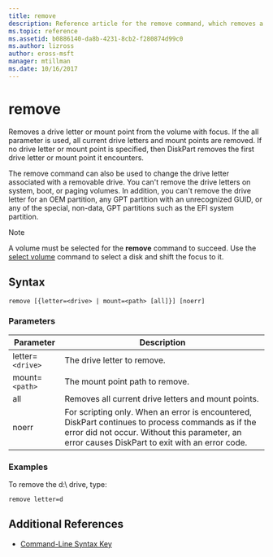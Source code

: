 ```yaml
---
title: remove
description: Reference article for the remove command, which removes a drive letter or mount point from a volume.
ms.topic: reference
ms.assetid: b0886140-da8b-4231-8cb2-f280874d99c0
ms.author: lizross
author: eross-msft
manager: mtillman
ms.date: 10/16/2017
---
```


# remove

Removes a drive letter or mount point from the volume with focus. If the all parameter is used, all current drive letters and mount points are removed. If no drive letter or mount point is specified, then DiskPart removes the first drive letter or mount point it encounters.

The remove command can also be used to change the drive letter associated with a removable drive. You can't remove the drive letters on system, boot, or paging volumes. In addition, you can't remove the drive letter for an OEM partition, any GPT partition with an unrecognized GUID, or any of the special, non-data, GPT partitions such as the EFI system partition.

> [!NOTE]
> A volume must be selected for the **remove** command to succeed. Use the [select volume](select-volume.md) command to select a disk and shift the focus to it.

## Syntax

```
remove [{letter=<drive> | mount=<path> [all]}] [noerr]
```

### Parameters

| Parameter | Description |
| --------- | ----------- |
| letter=`<drive>` | The drive letter to remove. |
| mount=`<path>` | The mount point path to remove. |
| all | Removes all current drive letters and mount points. |
| noerr | For scripting only. When an error is encountered, DiskPart continues to process commands as if the error did not occur. Without this parameter, an error causes DiskPart to exit with an error code. |

### Examples

To remove the d:\ drive, type:

```
remove letter=d
```

## Additional References

- [Command-Line Syntax Key](command-line-syntax-key.md)
